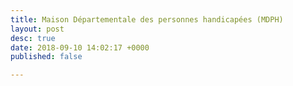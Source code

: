 ```yaml
---
title: Maison Départementale des personnes handicapées (MDPH)
layout: post
desc: true
date: 2018-09-10 14:02:17 +0000
published: false

---
```

